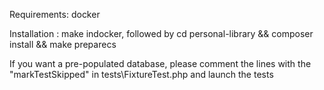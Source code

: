 Requirements: docker

Installation : make indocker, followed by cd personal-library && composer install && make preparecs 

If you want a pre-populated database, please comment the lines with the "markTestSkipped" in tests\FixtureTest.php and launch the tests
